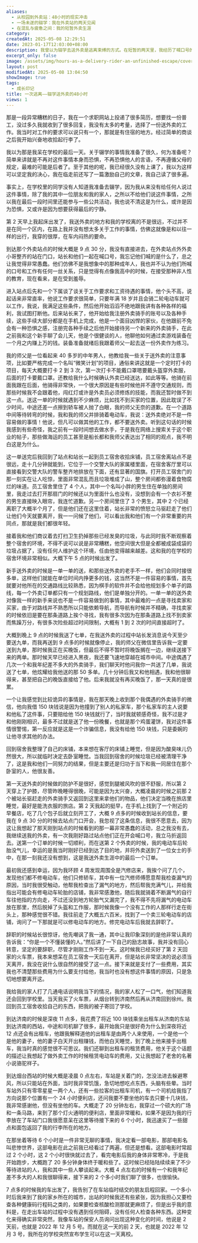 ```yaml
---
aliases:
  - 从校园到外卖站：48小时的现实冲击
  - 一场未遂的辍学：我在外卖站的两天见闻
  - 在混乱与疲惫之间：我的短暂外卖生涯
category: 
createdAt: 2025-05-08 12:29:51
date: 2023-01-17T12:03:00+08:00
description: 我曾以为辍学去送外卖是逃离束缚的方式。在短暂的两天里，我经历了喊口号的荒谬、肮脏的宿舍、飞驰的电动车，以及陌生人的欺骗与善意。站长说“但凡能做别的，别送外卖”，而我在漏气的轮胎和寒夜的车站里，终于明白自己真正想要的是什么。这段经历没能让我“逃离”，却让我看清了现实的重量。
excerpt_only: false
image: /assets/img/hours-as-a-delivery-rider-an-unfinished-escape/cover.png
layout: post
modifiedAt: 2025-05-08 13:04:50
showImage: true
tags:
  - 成长印记
title: 一次逃离——辍学送外卖的48小时
views: 1
---
```


那是一段异常糟糕的日子，我在一个求职网站上投递了很多简历，想要找一份普工，没过多久我就收到了很多回复，我没有太多的考量，选择了一份送外卖的工作。我当时对工作的要求可以说只有一个，那就是有住宿的地方。经过简单的商谈之后我开始兴奋地收拾起行李了。

我以为那是我呆在学校的最后一天。关于辍学的事情我准备了很久，何为准备呢？简单来讲就是不再对这件事情本身而恐惧，不再恐惧他人的言语，不再遵循父母的规定，最难的可能是后者了。至于其他的呢，我已经很久没有上课了，我以为这样可以坚定我的决心，我在临走前还写了一篇激励自己的文章，我自己读了很多遍。

事实上，在学校里的同学没有人知道我准备去辍学，因为我从来没有给任何人说过这件事情，除了我的其中一位朋友和我的家人，之所以不给他们说这件事情，之所以我在最后一段时间里还能参与一些公共活动，我也说不清这是为什么，或许是因为恐惧，又或许是因为想要获得最后的宁静。

第 2 天早上我起床出发了，我送外卖的地方和我的学校离的不是很远，不过并不是在同一个区内，在路上我并没有想太多关于工作的事情，仿佛这就像是和以往一样的出行，我穿的很厚，在车内闷热的要命。

到达那个外卖站点的时候大概是 9 点 30 分，我没有直接进去，在外卖站点外外卖小哥整齐的站在门口，站长和他们一起在喊口号，我忘记他们喊的是什么了，总之让我觉得非常愚蠢。他们仿佛不是我想象中的那种成年人，我也并不认为他们所喊的口号和工作有任何一丝关系，只是觉得有点像我高中的时候，在接受那种非人性的教育，现在看来，是在受到羞辱。

进入站点后先和一个下属谈了谈关于工作要求和工资待遇的事情，他个头不高，说起话来非常直率，他说工作要求很简单，只要年满 18 岁并且会骑二轮电动车就可以工作，我说，我满足这些条件，然后他开始滔滔不绝地跟我讲有各种各样的福利，我试图打断他。后来站长来了，他开始给我注册外卖骑手的账号以及各种手续，这些手续大部分都是在手机上完成，他是一个面目凶悍的家伙，在他跟前不免会有一种恐惧之感，注册完各种手续之后他开始接待另一个新来的外卖骑手，在此之前我和这个新手聊了会儿天，他是个很健谈的人，他聊他如何通过卖游戏装备在一个月之内赚上万的钱。装备准备就绪后我跟着师父一起去送一份外卖作为练习。

我的师父是一位看起来 40 多岁的中年男人，他教给我一些关于送外卖的注意事项，比如要严格完成一个名叫“微笑计划”的项目，通俗来讲这就是一个定时打卡的项目，每天大概要打卡 2 到 3 次，第一次打卡不能戴口罩嗯要戴头盔穿外卖服，后面的打卡要戴口罩。还教给我什么时候确认外卖已经送达，如此等等。他骑在前面我跟在后面，他骑得非常快，一个很大原因是有些时候他并不遵守交通规则，而那些时候我不会跟着他，闯红灯或许是外卖员必须修炼的技能，而我还暂时做不到这一点。送这一单的时候就遇到不少麻烦，比如找不到买家的位置，因此耽误了不少时间，中途还差一点擦到轿车被人抛了白眼，我的师父无奈的道歉。在一个道路中间等待转弯的时候，我和我的师父并排骑着电动车，我说：送外卖绝对不是一件容易做的事情！他说，但凡可以做其他的工作，都不要送外卖。听到这句话的时候我感到有些奇怪，我之前有一段时间想去做水手，于是我在网络上搜索关于这个职业的帖子，那些做海运的员工甚至是船长都和我师父表达出了相同的观点，我不明白这是为什么。

这一单送完后我回到了站点和站长一起到员工宿舍收拾床铺，员工宿舍离站点不是很远，走十几分钟就能到，它位于一个交警大队的家属楼里面，在宿舍客厅里可以直接看到交警大队的警车整齐地排放在下面，还有显著的国旗。打开员工宿舍门的那一刻实在让人吃惊，里面非常混乱而且垃圾堆成了山，整个房间都弥漫着食物腐烂的味道。员工宿舍里住了 4 个人，其中一个名叫小胖的男生住在单独的房间里，我走过去打开那扇门的时候还以为里面什么也没有，没想到会有一个衣衫不整的男生直接映入眼帘，我连忙道歉。另一个房间里住了 3 个男生，其中 2 个已经离职了大概半个月了，但是他们还在这里住着，站长非常的愤怒立马驱赶走了他们让他们今天就要离开，我一一问候了他们，可以看出我和他们有一个非常重要的共同点，那就是我们都很年轻。

接着我和他们商议着去打扫卫生扔掉那些已经发臭的垃圾，与此同时我不断观察着整个宿舍的环境，不得不说可以说是非常糟糕，他空间很大但是全都被成袋成袋的垃圾占据了，没有任何人维护这个环境，任由他变得越来越差。这和我的在学校的宿舍环境非常相似。大概下午 5 点的时候出发了。

新手送外卖的时候是一单一单的送，和那些送外卖的老手不一样，他们会同时接很多单，这样他们就能在单位时间内挣更多的钱，这当然不是一件容易的事情，首先就要对他所在的交通路线比较熟悉，因为棋手的软件并不会给他规划多个单子的路线，每一个外卖订单都只有一个规划路线，他们是单独分开的。一单一单的送外卖对像我一样的新手来说也不是一件容易做到的事情，其中最难的一点是寻找卖家和买家，由于对路线并不熟悉所以只能依赖导航，而导航有时候并不精确，寻找卖家的时候依旧是要在那条道路上挨个寻找，我有很多次因为在那条道路上找不到卖家而焦躁万分，有很多次险些超过时间限制，大概有 1 到 2 次的时间直接超时了。

大概到晚上 9 点的时候我送了七单，在我送外卖的过程中站长发消息说今天至少要送九单，而我再送到 9 点多的时候就像停止，我的师父在微信里告诉我一定要送到九单，那时候我正在买晚饭，但最后不得不暂时将晚饭搁在一边，继续送接下来的两单。那时候天早已经进入黑夜，我还要飞速地穿越在城市中间。中途偶遇了几次一个和我年纪差不多大的外卖骑手，我们聊天时他问我你一共送了几单，我说送了七单，他炫耀给我他送的那 50 多单。几十分钟后我又和他相遇，我和他很聊得来，甚至把自己的晚饭直接给了他。后来我就没有再买晚饭了，那一天真的是很累。

一个让我感觉到比较诡异的事情是，我在那天晚上收到那个我偶遇的外卖骑手的微信，他向我借 150 块钱说是因为他撞到了别人的私家车，那个私家车的主人说要和他私了这件事，只要赔给他 150 块钱就行了，当时我就顿感奇怪，我不过是才和他刚刚相识，最多不过就是送了他一份晚餐，也就是那个鸡蛋灌饼，我对这件事情很警惕，第一反应就是这是一个诈骗信息，我没有给他 150 块钱，只是委婉的让他寻求其他的办法。

回到宿舍我整理了自己的床铺，本来想在客厅的床铺上睡觉，但是因为酸臭味儿仍然很大，所以就临时决定去卧室睡觉。当我回到宿舍的时候垃圾已经被清理干净了，这是我和他们一同努力的结果，但是主要还是归功于当下和我一同居住在那个卧室的人，他很友善。

第一天送外卖的时候做的防护不是很好，感觉到腿被风吹的很不舒服，所以第 2 天穿上了护膝，尽管昨晚睡得很晚，可能是因为太兴奋，大概凌晨的时候之前那 2 个被站长驱赶走的外卖骑手又返回到这里来拿他们的物品，他们决定当晚在旅店里睡觉，最好是能洗衣服的旅店。第 2 天我起的挺早，在手机上找到了一个附近的早餐店，吃了几个包子后就立刻开工了，大概 9 点多的时候收到站长的信息，要我在 9 点 30 分的时候去站点门口开会，我忽视了这条信息，我很不愿意去，因为这让我想起了那天刚到站点的时候看到的那一幕非常愚蠢的活动，总之我没有去，我继续送我的外卖，有一次我刚好路过站点他们正在开会喊口号，我立马折返回去。送第一个订单的时候一切顺利，而在送第 2 个外卖的时候，我的电动车后轮胎没气儿，幸运的是我当时刚好已经到达了目的地，并将外卖送到了一位女士的手中，在那一刻我还没有想到，这是我送外卖生涯中的最后一个订单。

最初我还感到幸运，因为我环顾 4 周发现周围全是汽修店来，我挨个问了几个，发现他们都不修电动车，他们只修轿车，其中有一位汽修师傅愿意帮我检查漏气的原因，当时我很受触动，他帮我检查出了漏气的地方，然后帮我充满气儿，并给我指出可能会有修电动车轮胎的店铺，我非常感激他，随后我就骑着不断漏气的自行车往他指的方向走，不过还没到地方轮胎气又漏完了，我不得不先将漏气的电动车放在那里，然后脱掉了头盔和工作服，那时候我像一个没有工作的人那样行走在街头上，那种感觉很不错。我往前走了大概五六百米，找到了一个卖三轮电动车的店铺，询问了一下那就是可以修电动车的地方。修完电动车后我就去辞职了。

辞职的时候站长很惊讶，他先嘲讽了我一通，其中让我印象深刻的是他非常认真的告诉我：“你是一个不懂装懂的人。”然后讲了一下自己的励志故事，我并没有回心转意，坚定的要辞职，尽管才刚刚工作不到一天。这时候我已经买好了第 2 天回家的火车票，我本来想呆在员工宿舍一天后在离开，但是站长非常坚决的说必须当天离开，我没在说什么很自然的接受了这一点。接下来就是支付了一些费用，其实我也不清楚那些费用为什么要支付给他，我当时也没有想这件事情的原因，只是急切地想要离开这。

我给我的家人打了几通电话说明我当下的情况，我的家人松了一口气，他们知道我还会回到学校里。当天我买了火车票，从烟台转到济南然后再从济南回到徐州。我回到员工宿舍收拾自己的东西，把我的被子寄回了学校。

到达济南的时候是深夜 11 点多，我花费了将近 100 块钱乘坐出租车从济南的东站到达济南的西站，中途和司机聊了很多，最开始我只是很好奇为什么到深夜将近 12 点还会有出租车，他跟我解释道他的出租车是由两个人来使用，一个是他一个是他的妻子，他的妻子白天开出租赚钱，而他白天睡觉，到了晚上他来接手出租车，我当时真的感觉很不可思议。我们还聊到出租车的租赁费用，他关于这个话题的描述让我想起了做外卖工作的时候租赁电动车的费用，又让我想起了老舍的名著小说骆驼祥子。

到达烟台西站的时候大概是凌晨 0 点左右，车站是关着门的，怎没法进去躲避寒风，所以只能站在外面，当时我非常饥饿，急切地想吃点东西，头脑有些晕。当时车站外只有零零星星一两个人，还有一些拉客的出租车司机，有一个司机给我指了方向说那个位置有一个 24 小时便利店，还问我要不要坐他的车去只要十几块钱，我非常感谢他，但没有坐他的车。大概走了 20 分钟左右，我穿过一个硕大的广场和一条马路，来到了那个灯火通明的便利店，里面非常暖和，如果不是因为我的行李放在了车站门口我很愿意呆在这里等待接下来的 6 个小时，我迅速买了一些甜点和面包返回了我的行李所在的地方。

在那坐着等待 6 个小时是一件非常无聊的事情，我决定看一部电影，那部电影名叫悲惨世界，这部电影在此之前我已经看过了两遍，但还是想看。这部电影时常超过 2 个小时，这 2 个小时很快就过去了，看完电影后我的身体非常寒冷，于是我开始跑步，大概跑了 20 多分钟身体终于暖和些了。这时候已经陆陆续续来了不少等待进站的人，我和其中一些人攀谈起来。大概 4 点左右的时候有一个和我年纪差不多大的人和我很聊得来，接下来的 2 个多小时我们聊了很多，也很愉快。

7 点多的时候我的车出发了，我告别了在车站临时结交的朋友启程回家。一个多小时后我来到了我的家乡所在的城市，出站的时候我还有些紧张，因为我担心又要检查各种健康码行程码之类的，如果要检查核酸检测那就更麻烦了，但是出乎我的意料是，在走出车站的过程中没有遇到任何阻碍，没有任何人检查各种东西。这种变化来得确实非常突然，我像车站的保安人员询问出现这种变化的时间，他说是 2 天前，也就是 2022 年 12 月 5 号。而就在这一天的前 2 天，也就是 2022 年 12 月 3 号，我所在的学校突然宣布学生可以在这一天离校。
